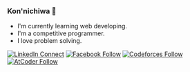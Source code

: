 ### Kon'nichiwa 👋

<!--
**Sezaan/Sezaan** is a ✨ _special_ ✨ repository because its `README.md` (this file) appears on your GitHub profile.

Here are some ideas to get you started:

- 🔭 I’m currently working on ...
- 🌱 I’m currently learning ...
- 👯 I’m looking to collaborate on ...
- 🤔 I’m looking for help with ...
- 💬 Ask me about ...
- 📫 How to reach me: ...
- 😄 Pronouns: ...
- ⚡ Fun fact: ...
-->


- I'm currently learning web developing.
- I'm a competitive programmer.
- I love problem solving.

[![LinkedIn Connect](https://img.shields.io/badge/%20-LinkedIn-black?color=14171A&labelColor=212121&logo=linkedin&logoColor=ffffff)](https://www.linkedin.com/in/sezaan)
[![Facebook Follow](https://img.shields.io/badge/%20-Facebook-black?color=14171A&labelColor=1976d2&logo=facebook&logoColor=ffffff)](https://www.facebook.com/aimless.aimer) 
[![Codeforces Follow](https://img.shields.io/badge/%20-Codeforces-black?color=14171A&labelColor=1976d2&logo=codeforces&logoColor=ffffff)](https://codeforces.com/profile/GeraltofRivia) 
[![AtCoder Follow](https://img.shields.io/badge/%20-AtCoder-black?color=14171A&labelColor=1976d2&logo=atcoder&logoColor=ffffff)](https://atcoder.jp/users/Bojack)

